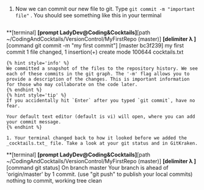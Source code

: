 1. Now we can commit our new file to git. Type `git commit -m "important file"` <i class="fa fa-share fa-rotate-180"></i>. You should see something like this in your terminal
   ```
**[terminal]
**[prompt LadyDev@Coding&Cocktails]**[path  ~/CodingAndCocktails/VersionControl/MyFirstRepo (master)]
**[delimiter λ ]**[command git commit -m "my first commit"]
[master bc3f239] my first commit
1 file changed, 1 insertion(+)
create mode 100644 cocktails.txt
   ```
  {% hint style='info' %}
We committed a snapshot of the files to the repository history. We see each of these commits in the git graph. The '-m' flag allows you to provide a description of the changes. This is important information for those who may collaborate on the code later.
   {% endhint %}
   {% hint style='tip' %}
If you accidentally hit `Enter` after you typed `git commit`, have no fear.

Your default text editor (default is vi) will open, where you can add your commit message.
   {% endhint %}

1. Your terminal changed back to how it looked before we added the _cocktails.txt_ file. Take a look at your git status and in GitKraken. 
   ```
**[terminal]
**[prompt LadyDev@Coding&Cocktails]**[path  ~/CodingAndCocktails/VersionControl/MyFirstRepo (master)]
**[delimiter λ ]**[command git status]
On branch master
Your branch is ahead of 'origin/master' by 1 commit.
(use "git push" to publish your local commits)
nothing to commit, working tree clean
   ```